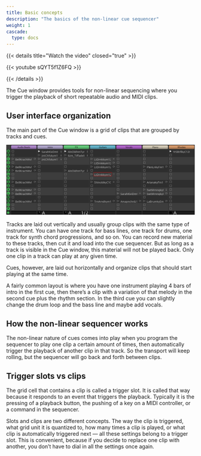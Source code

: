 ```yaml
---
title: Basic concepts
description: "The basics of the non-linear cue sequencer"
weight: 1
cascade:
  type: docs
---
```


{{< details title="Watch the video" closed="true" >}}

{{< youtube sQYT5f1Z6FQ >}}

{{< /details >}}

The Cue window provides tools for non-linear sequencing where you trigger the playback of short repeatable audio and MIDI clips.

## User interface organization

The main part of the Cue window is a grid of clips that are grouped by tracks and cues.

![Grid of clips](en/cue-window-matrix.png)

Tracks are laid out vertically and usually group clips with the same type of instrument. You can have one track for bass lines, one track for drums, one track for synth chord progressions, and so on. You can record new material to these tracks, then cut it and load into the cue sequencer. But as long as a track is visible in the Cue window, this material will not be played back. Only one clip in a track can play at any given time.

Cues, however, are laid out horizontally and organize clips that should start playing at the same time.

A fairly common layout is where you have one instrument playing 4 bars of intro in the first cue, then there’s a clip with a variation of that melody in the second cue plus the rhythm section. In the third cue you can slightly change the drum loop and the bass line and maybe add vocals.

## How the non-linear sequencer works

The non-linear nature of cues comes into play when you program the sequencer to play one clip a certain amount of times, then automatically trigger the playback of another clip in that track. So the transport will keep rolling, but the sequencer will go back and forth between clips.

## Trigger slots vs clips

The grid cell that contains a clip is called a trigger slot. It is called that way because it responds to an event that triggers the playback. Typically it is the pressing of a playback button, the pushing of a key on a MIDI controller, or a command in the sequencer.

Slots and clips are two different concepts. The way the clip is triggered, what grid unit it is quantized to, how many times a clip is played, or what clip is automatically triggered next — all these settings belong to a trigger slot. This is convenient, because if you decide to replace one clip with another, you don’t have to dial in all the settings once again.
